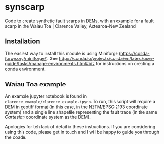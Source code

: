 # synscarp

Code to create synthetic fault scarps in DEMs, with an example for a fault scarp in the Waiau Toa | Clarence Valley, Aotearoa-New Zealand

## Installation
The easiest way to install this module is using Miniforge (https://conda-forge.org/miniforge/). See https://conda.io/projects/conda/en/latest/user-guide/tasks/manage-environments.html#id2 for instructions on creating a conda environment.

## Waiau Toa example
An example jupyter notebook is found in `clarence_example/clarence_example.ipynb`. 
To run, this script will require a DEM in geotiff format (in this case, in the NZTM/EPSG:2193 coordinate system) and a single line shapefile representing the fault trace (in the same *Cartesian* coordinate system as the DEM).

Apologies for teh lack of detail in these instructions. If you are considering using this code, please get in touch and I will be happy to guide you through the coade.
